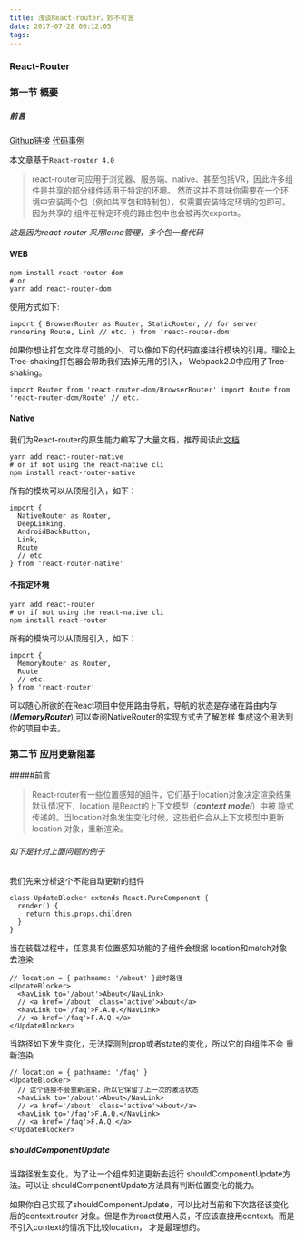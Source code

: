 ```yaml
---
title: 浅谈React-router，妙不可言
date: 2017-07-28 00:12:05
tags:
---
```


### React-Router 

### 第一节 概要

##### 前言
[Githup链接](https://github.com/ReactTraining/react-router)
[代码事例](https://reacttraining.com/)

本文章基于`React-router 4.0`


>react-router可应用于浏览器、服务端、native、甚至包括VR，因此许多组件是共享的部分组件适用于特定的环境。
>然而这并不意味你需要在一个环境中安装两个包（例如共享包和特制包），仅需要安装特定环境的包即可。因为共享的
>组件在特定环境的路由包中也会被再次exports。




*这是因为react-router 采用lerna管理，多个包一套代码*

#### WEB
```
npm install react-router-dom
# or
yarn add react-router-dom
```

使用方式如下:

`
import {
  BrowserRouter as Router,
  StaticRouter, // for server rendering
  Route,
  Link
  // etc.
} from 'react-router-dom'
`

如果你想让打包文件尽可能的小，可以像如下的代码直接进行模块的引用。理论上Tree-shaking打包器会帮助我们去掉无用的引入，
Webpack2.0中应用了Tree-shaking。


`
import Router from 'react-router-dom/BrowserRouter'
import Route from 'react-router-dom/Route'
// etc.
`

#### Native

我们为React-router的原生能力编写了大量文档，推荐阅读此[文档]()

```
yarn add react-router-native
# or if not using the react-native cli
npm install react-router-native
```

所有的模块可以从顶层引入，如下：

```
import {
  NativeRouter as Router,
  DeepLinking,
  AndroidBackButton,
  Link,
  Route
  // etc.
} from 'react-router-native'

```

#### 不指定环境

```
yarn add react-router
# or if not using the react-native cli
npm install react-router
```
所有的模块可以从顶层引入，如下：

```
import {
  MemoryRouter as Router,
  Route
  // etc.
} from 'react-router'

```
可以随心所欲的在React项目中使用路由导航，导航的状态是存储在路由内存
(***MemoryRouter***),可以查阅NativeRouter的实现方式去了解怎样
集成这个用法到你的项目中去。


### 第二节 应用更新阻塞

#####前言
 >React-router有一些位置感知的组件，它们基于location对象决定渲染结果
 >默认情况下，location 是React的上下文模型（***context model***）中被
 >隐式传递的。当location对象发生变化时候，这些组件会从上下文模型中更新location
 >对象，重新渲染。
 
###### 如下是针对上面问题的例子

我们先来分析这个不能自动更新的组件

```
class UpdateBlocker extends React.PureComponent {
  render() {
    return this.props.children
  }
}
```

当<UpdateBlocker>在装载过程中，任意具有位置感知功能的子组件会根据 location和match对象
去渲染

```
// location = { pathname: '/about' }此时路径
<UpdateBlocker>
  <NavLink to='/about'>About</NavLink>
  // <a href='/about' class='active'>About</a>
  <NavLink to='/faq'>F.A.Q.</NavLink>
  // <a href='/faq'>F.A.Q.</a>
</UpdateBlocker>
```

当路径如下发生变化，<UpdateBlocker>无法探测到prop或者state的变化，所以它的自组件不会
重新渲染
```
// location = { pathname: '/faq' }
<UpdateBlocker>
  // 这个链接不会重新渲染，所以它保留了上一次的激活状态
  <NavLink to='/about'>About</NavLink>
  // <a href='/about' class='active'>About</a>
  <NavLink to='/faq'>F.A.Q.</NavLink>
  // <a href='/faq'>F.A.Q.</a>
</UpdateBlocker>
```

##### shouldComponentUpdate
当路径发生变化，为了让一个组件知道更新去运行 shouldComponentUpdate方法。可以让
shouldComponentUpdate方法具有判断位置变化的能力。

如果你自己实现了shouldComponentUpdate，可以比对当前和下次路径该变化后的context.router
对象。但是作为react使用人员，不应该直接用context。而是不引入context的情况下比较location，
才是最理想的。


 
 
 
 










